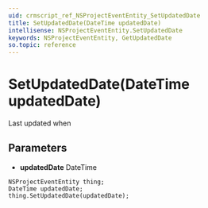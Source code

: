 ```yaml
---
uid: crmscript_ref_NSProjectEventEntity_SetUpdatedDate
title: SetUpdatedDate(DateTime updatedDate)
intellisense: NSProjectEventEntity.SetUpdatedDate
keywords: NSProjectEventEntity, GetUpdatedDate
so.topic: reference
---
```


# SetUpdatedDate(DateTime updatedDate)

Last updated when

## Parameters

* **updatedDate** DateTime

```crmscript
NSProjectEventEntity thing;
DateTime updatedDate;
thing.SetUpdatedDate(updatedDate);
```

